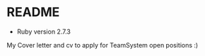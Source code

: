 # README




* Ruby version 2.7.3

 My Cover letter and cv to apply for TeamSystem open positions :)
